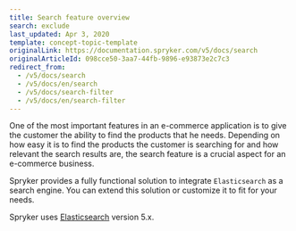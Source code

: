 ```yaml
---
title: Search feature overview
search: exclude
last_updated: Apr 3, 2020
template: concept-topic-template
originalLink: https://documentation.spryker.com/v5/docs/search
originalArticleId: 098cce50-3aa7-44fb-9896-e93873e2c7c3
redirect_from:
  - /v5/docs/search
  - /v5/docs/en/search
  - /v5/docs/search-filter
  - /v5/docs/en/search-filter
---
```


One of the most important features in an e-commerce application is to give the customer the ability to find the products that he needs. Depending on how easy it is to find the products the customer is searching for and how relevant the search results are, the search feature is a crucial aspect for an e-commerce business.

Spryker provides a fully functional solution to integrate `Elasticsearch` as a search engine. You can extend this solution or customize it to fit for your needs.

Spryker uses [Elasticsearch](https://www.elastic.co/products/elasticsearch) version 5.x.
